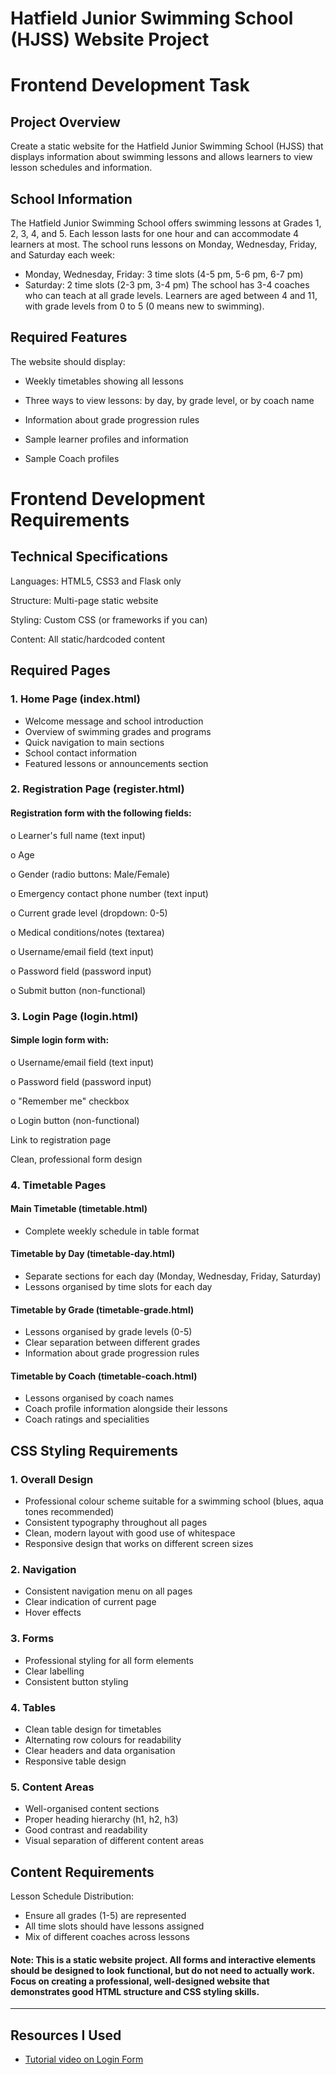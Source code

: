 # Hatfield Junior Swimming School (HJSS) Website Project 

# Frontend Development Task 
## Project Overview 

Create a static website for the Hatfield Junior Swimming School (HJSS) that displays information about swimming lessons and allows learners to view lesson schedules and information. 

## School Information 
The Hatfield Junior Swimming School offers swimming lessons at Grades 1, 2, 3, 4, and 5. 
Each lesson lasts for one hour and can accommodate 4 learners at most. The school runs 
lessons on Monday, Wednesday, Friday, and Saturday each week: 
- Monday, Wednesday, Friday: 3 time slots (4-5 pm, 5-6 pm, 6-7 pm) 
- Saturday: 2 time slots (2-3 pm, 3-4 pm) 
The school has 3-4 coaches who can teach at all grade levels. Learners are aged between 4 
and 11, with grade levels from 0 to 5 (0 means new to swimming). 
## Required Features 
The website should display: 

- Weekly timetables showing all lessons 

- Three ways to view lessons: by day, by grade level, or by coach name 

- Information about grade progression rules 

- Sample learner profiles and information 

 - Sample Coach profiles  




# Frontend Development Requirements 
## Technical Specifications 
Languages: HTML5, CSS3 and Flask only
 
Structure: Multi-page static website 

Styling: Custom CSS (or frameworks if you can) 

Content: All static/hardcoded content 


 
## Required Pages 
### 1. Home Page (index.html) 
- Welcome message and school introduction 
- Overview of swimming grades and programs 
- Quick navigation to main sections 
- School contact information 
- Featured lessons or announcements section 
### 2. Registration Page (register.html) 
  #### Registration form with the following fields:  

o Learner's full name (text input) 

o Age  

o Gender (radio buttons: Male/Female) 

o Emergency contact phone number (text input) 

o Current grade level (dropdown: 0-5) 

o Medical conditions/notes (textarea)

o Username/email field (text input)

o Password field (password input) 

o Submit button (non-functional) 

### 3. Login Page (login.html) 
 #### Simple login form with:  

o Username/email field (text input) 

o Password field (password input) 

o "Remember me" checkbox 

o Login button (non-functional) 

 Link to registration page 

Clean, professional form design 

### 4. Timetable Pages 
#### Main Timetable (timetable.html) 

- Complete weekly schedule in table format 
#### Timetable by Day (timetable-day.html)

- Separate sections for each day (Monday, Wednesday, Friday, Saturday) 
- Lessons organised by time slots for each day 
#### Timetable by Grade (timetable-grade.html)

- Lessons organised by grade levels (0-5) 
- Clear separation between different grades 
- Information about grade progression rules 
#### Timetable by Coach (timetable-coach.html) 
- Lessons organised by coach names 
- Coach profile information alongside their lessons 
- Coach ratings and specialities 


## CSS Styling Requirements 
### 1. Overall Design 
- Professional colour scheme suitable for a swimming school (blues, aqua tones 
recommended) 
- Consistent typography throughout all pages 
- Clean, modern layout with good use of whitespace 
- Responsive design that works on different screen sizes 
### 2. Navigation 
- Consistent navigation menu on all pages 
- Clear indication of current page 
- Hover effects 
### 3. Forms 
- Professional styling for all form elements 
- Clear labelling 
- Consistent button styling 
### 4. Tables 
- Clean table design for timetables 
- Alternating row colours for readability 
- Clear headers and data organisation 
- Responsive table design 
### 5. Content Areas 
- Well-organised content sections 
- Proper heading hierarchy (h1, h2, h3) 
- Good contrast and readability 
- Visual separation of different content areas 


## Content Requirements 
Lesson Schedule Distribution: 
- Ensure all grades (1-5) are represented 
- All time slots should have lessons assigned 
- Mix of different coaches across lessons 

#### Note: This is a static website project. All forms and interactive elements should be designed to look functional, but do not need to actually work. Focus on creating a professional, well-designed website that demonstrates good HTML structure and CSS styling skills.

***

## Resources I Used
- [Tutorial video on Login Form](https://www.youtube.com/watch?v=hlwlM4a5rxg)
